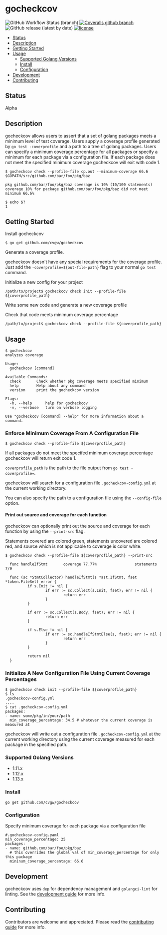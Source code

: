 # gocheckcov
![GitHub Workflow Status (branch)](https://img.shields.io/github/workflow/status/cvgw/gocheckcov/Go/master?style=plastic)
[![Coveralls github branch](https://img.shields.io/coveralls/github/cvgw/gocheckcov/master?style=plastic)](https://coveralls.io/github/cvgw/gocheckcov?branch=master)
![GitHub release (latest by date)](https://img.shields.io/github/v/release/cvgw/gocheckcov?style=plastic)
[![license](https://img.shields.io/github/license/cvgw/gocheckcov?style=plastic)](./LICENSE)

* [Status](#status)
* [Description](#description)
* [Getting Started](#getting-started)
* [Usage](#usage)
  * [Supported Golang Versions](#supported-golang-versions)
  * [Install](#install)
  * [Configuration](#configuration)
* [Development](#development)
* [Contributing](#contributing)

## Status
Alpha

## Description
gocheckcov allows users to assert that a set of golang packages meets a minimum level of test coverage. Users supply a coverage profile generated by `go test -coverprofile` and a path to a tree of golang packages. Users can specify a minimum coverage percentage for all packages or specify a minimum for each package via a configuration file. If each package does not meet the specified minimum coverage gocheckcov will exit with code 1.

```
$ gocheckcov check --profile-file cp.out --minimum-coverage 66.6 $GOPATH/src/github.com/bar/foo/pkg/baz

pkg github.com/bar/foo/pkg/baz coverage is 10% (10/100 statements)
coverage 10% for package github.com/bar/foo/pkg/baz did not meet minimum 66.6%

$ echo $?
1
```

## Getting Started
Install gocheckcov
```
$ go get github.com/cvgw/gocheckcov
```

Generate a coverage profile.

gocheckcov doesn't have any special requirements for the coverage profile.
Just add the `-coverprofile=${out-file-path}` flag to your normal `go test` command.

Initialize a new config for your project
```
/path/to/project$ gocheckcov check init --profile-file ${coverprofile_path}
```

Write some new code and generate a new coverage profile

Check that code meets minimum coverage percentage
```
/path/to/project$ gocheckcov check --profile-file ${coverprofile_path}
```

## Usage
```
$ gocheckcov
analyzes coverage

Usage:
  gocheckcov [command]

Available Commands:
  check       Check whether pkg coverage meets specified minimum
  help        Help about any command
  version     print the gocheckcov version

Flags:
  -h, --help      help for gocheckcov
  -v, --verbose   turn on verbose logging

Use "gocheckcov [command] --help" for more information about a command.
```

### Enforce Minimum Coverage From A Configuration File
```
$ gocheckcov check --profile-file ${coverprofile_path}
```
If all packages do not meet the specifed minimum coverage percentage gocheckcov will return exit code 1.

`coverprofile_path` is the path to the file output from `go test -coverprofile=`.

gocheckcov will search for a configuration file `.gocheckcov-config.yml` at the current working directory.

You can also specify the path to a configuration file using the `--config-file` option.

#### Print out source and coverage for each function
gocheckcov can optionally print out the source and coverage for each function by using the `--print-src` flag. 

Statements covered are colored green, statements uncovered are colored red, and source which is not applicable to coverage is color white.
```
$ gocheckcov check --profile-file ${coverprofile_path} --print-src

  func handleIfStmt       coverage 77.77%                 statements      7/9

  func (sc *StmtCollector) handleIfStmt(s *ast.IfStmt, fset *token.FileSet) error {
          if s.Init != nil {
                  if err := sc.Collect(s.Init, fset); err != nil {
                          return err
                  }
          }

          if err := sc.Collect(s.Body, fset); err != nil {
                  return err
          }

          if s.Else != nil {
                  if err := sc.handleIfStmtElse(s, fset); err != nil {
                          return err
                  }
          }
          
          return nil
  }
```

### Initialize A New Configuration File Using Current Coverage Percentages
```
$ gocheckcov check init --profile-file ${coverprofile_path}
$ ls
.gocheckcov-config.yml
....
$ cat .gocheckcov-config.yml
packages:
- name: some/pkg/in/your/path
  min_coverage_percentage: 34.5 # whatever the current coverage is measured at
```

gocheckcov will write out a configuration file `.gocheckcov-config.yml` at the current working directory using the
current coverage measured for each package in the specified path.

### Supported Golang Versions
* 1.11.x
* 1.12.x
* 1.13.x

### Install
`go get github.com/cvgw/gocheckcov`

### Configuration
Specify minimum coverage for each package via a configuration file
```
#.gocheckcov-config.yaml
min_coverage_percentage: 25
packages:
- name: github.com/bar/foo/pkg/baz
  # this overrides the global val of min_coverage_percentage for only this package
  mininum_coverage_percentage: 66.6
```

## Development
gocheckcov uses `dep` for dependency management and `golangci-lint` for linting. See the [development guide](./DEVELOPMENT.md) for more info.

## Contributing
Contributors are welcome and appreciated. Please read the [contributing guide](./CONTRIBUTING.md) for more info.
